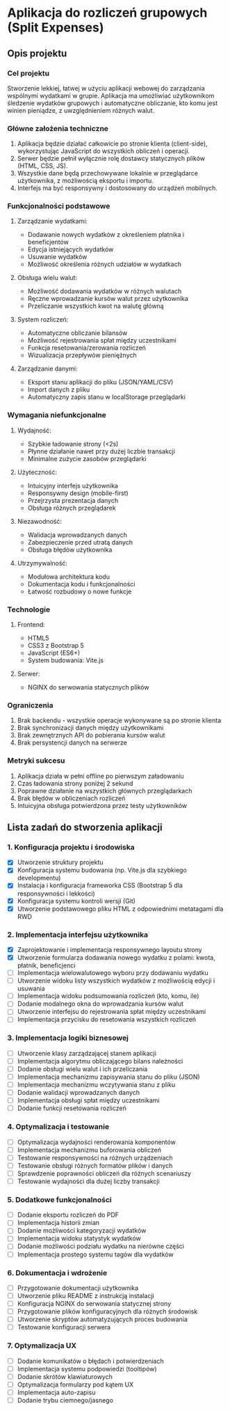 # Aplikacja do rozliczeń grupowych (Split Expenses)

## Opis projektu

### Cel projektu

Stworzenie lekkiej, łatwej w użyciu aplikacji webowej do zarządzania wspólnymi wydatkami w grupie. Aplikacja ma umożliwiać użytkownikom śledzenie wydatków grupowych i automatyczne obliczanie, kto komu jest winien pieniądze, z uwzględnieniem różnych walut.

### Główne założenia techniczne

1. Aplikacja będzie działać całkowicie po stronie klienta (client-side), wykorzystując JavaScript do wszystkich obliczeń i operacji.
2. Serwer będzie pełnił wyłącznie rolę dostawcy statycznych plików (HTML, CSS, JS).
3. Wszystkie dane będą przechowywane lokalnie w przeglądarce użytkownika, z możliwością eksportu i importu.
4. Interfejs ma być responsywny i dostosowany do urządzeń mobilnych.

### Funkcjonalności podstawowe

1. Zarządzanie wydatkami:
   - Dodawanie nowych wydatków z określeniem płatnika i beneficjentów
   - Edycja istniejących wydatków
   - Usuwanie wydatków
   - Możliwość określenia różnych udziałów w wydatkach

2. Obsługa wielu walut:
   - Możliwość dodawania wydatków w różnych walutach
   - Ręczne wprowadzanie kursów walut przez użytkownika
   - Przeliczanie wszystkich kwot na walutę główną

3. System rozliczeń:
   - Automatyczne obliczanie bilansów
   - Możliwość rejestrowania spłat między uczestnikami
   - Funkcja resetowania/zerowania rozliczeń
   - Wizualizacja przepływów pieniężnych

4. Zarządzanie danymi:
   - Eksport stanu aplikacji do pliku (JSON/YAML/CSV)
   - Import danych z pliku
   - Automatyczny zapis stanu w localStorage przeglądarki

### Wymagania niefunkcjonalne

1. Wydajność:
   - Szybkie ładowanie strony (<2s)
   - Płynne działanie nawet przy dużej liczbie transakcji
   - Minimalne zużycie zasobów przeglądarki

2. Użyteczność:
   - Intuicyjny interfejs użytkownika
   - Responsywny design (mobile-first)
   - Przejrzysta prezentacja danych
   - Obsługa różnych przeglądarek

3. Niezawodność:
   - Walidacja wprowadzanych danych
   - Zabezpieczenie przed utratą danych
   - Obsługa błędów użytkownika

4. Utrzymywalność:
   - Modułowa architektura kodu
   - Dokumentacja kodu i funkcjonalności
   - Łatwość rozbudowy o nowe funkcje

### Technologie

1. Frontend:
   - HTML5
   - CSS3 z Bootstrap 5
   - JavaScript (ES6+)
   - System budowania: Vite.js

2. Serwer:
   - NGINX do serwowania statycznych plików

### Ograniczenia

1. Brak backendu - wszystkie operacje wykonywane są po stronie klienta
2. Brak synchronizacji danych między użytkownikami
3. Brak zewnętrznych API do pobierania kursów walut
4. Brak persystencji danych na serwerze

### Metryki sukcesu

1. Aplikacja działa w pełni offline po pierwszym załadowaniu
2. Czas ładowania strony poniżej 2 sekund
3. Poprawne działanie na wszystkich głównych przeglądarkach
4. Brak błędów w obliczeniach rozliczeń
5. Intuicyjna obsługa potwierdzona przez testy użytkowników

## Lista zadań do stworzenia aplikacji

### 1. Konfiguracja projektu i środowiska

- [x] Utworzenie struktury projektu
- [x] Konfiguracja systemu budowania (np. Vite.js dla szybkiego developmentu)
- [x] Instalacja i konfiguracja frameworka CSS (Bootstrap 5 dla responsywności i lekkości)
- [x] Konfiguracja systemu kontroli wersji (Git)
- [x] Utworzenie podstawowego pliku HTML z odpowiednimi metatagami dla RWD

### 2. Implementacja interfejsu użytkownika

- [x] Zaprojektowanie i implementacja responsywnego layoutu strony
- [x] Utworzenie formularza dodawania nowego wydatku z polami: kwota, płatnik, beneficjenci
- [ ] Implementacja wielowalutowego wyboru przy dodawaniu wydatku
- [ ] Utworzenie widoku listy wszystkich wydatków z możliwością edycji i usuwania
- [ ] Implementacja widoku podsumowania rozliczeń (kto, komu, ile)
- [ ] Dodanie modalnego okna do wprowadzania kursów walut
- [ ] Utworzenie interfejsu do rejestrowania spłat między uczestnikami
- [ ] Implementacja przycisku do resetowania wszystkich rozliczeń

### 3. Implementacja logiki biznesowej

- [ ] Utworzenie klasy zarządzającej stanem aplikacji
- [ ] Implementacja algorytmu obliczającego bilans należności
- [ ] Dodanie obsługi wielu walut i ich przeliczania
- [ ] Implementacja mechanizmu zapisywania stanu do pliku (JSON)
- [ ] Implementacja mechanizmu wczytywania stanu z pliku
- [ ] Dodanie walidacji wprowadzanych danych
- [ ] Implementacja obsługi spłat między uczestnikami
- [ ] Dodanie funkcji resetowania rozliczeń

### 4. Optymalizacja i testowanie

- [ ] Optymalizacja wydajności renderowania komponentów
- [ ] Implementacja mechanizmu buforowania obliczeń
- [ ] Testowanie responsywności na różnych urządzeniach
- [ ] Testowanie obsługi różnych formatów plików i danych
- [ ] Sprawdzenie poprawności obliczeń dla różnych scenariuszy
- [ ] Testowanie wydajności dla dużej liczby transakcji

### 5. Dodatkowe funkcjonalności

- [ ] Dodanie eksportu rozliczeń do PDF
- [ ] Implementacja historii zmian
- [ ] Dodanie możliwości kategoryzacji wydatków
- [ ] Implementacja widoku statystyk wydatków
- [ ] Dodanie możliwości podziału wydatku na nierówne części
- [ ] Implementacja prostego systemu tagów dla wydatków

### 6. Dokumentacja i wdrożenie

- [ ] Przygotowanie dokumentacji użytkownika
- [ ] Utworzenie pliku README z instrukcją instalacji
- [ ] Konfiguracja NGINX do serwowania statycznej strony
- [ ] Przygotowanie plików konfiguracyjnych dla różnych środowisk
- [ ] Utworzenie skryptów automatyzujących proces budowania
- [ ] Testowanie konfiguracji serwera

### 7. Optymalizacja UX

- [ ] Dodanie komunikatów o błędach i potwierdzeniach
- [ ] Implementacja systemu podpowiedzi (tooltipów)
- [ ] Dodanie skrótów klawiaturowych
- [ ] Optymalizacja formularzy pod kątem UX
- [ ] Implementacja auto-zapisu
- [ ] Dodanie trybu ciemnego/jasnego
